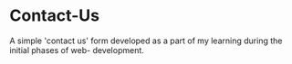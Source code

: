 # Contact-Us
A simple 'contact us' form developed as a part of my learning during the initial phases of web- development.
